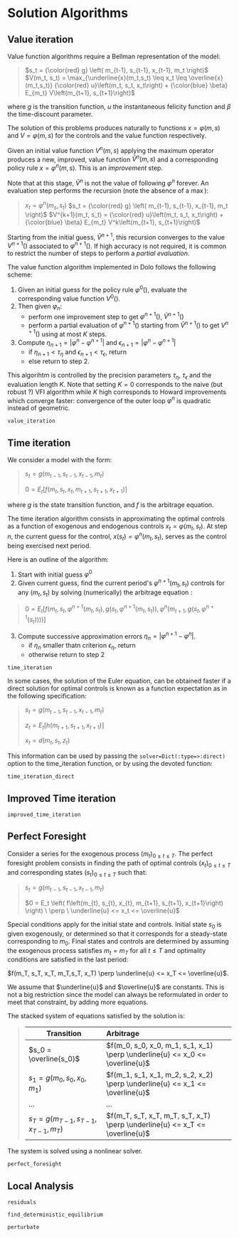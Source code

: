# Solution Algorithms

## Value iteration

Value function algorithms require a Bellman representation of the model:

> $s_t = {\color{red} g} \left( m_{t-1}, s_{t-1}, x_{t-1}, m_t \right)$
> $V(m_t, s_t) = \max_{\underline{x}(m_t,s_t) \leq x_t \leq \overline{x}(m_t,s_t)} {\color{red} u}\left(m_t, s_t, x_t\right) + {\color{blue} \beta} E_{m_t} V\left(m_{t+1}, s_{t+1}\right)$

where $g$ is the transition function, $u$ the instantaneous felicity function and $\beta$ the time-discount parameter.

The solution of this problems produces naturally to functions $x=\varphi(m,s)$ and  $V=\varphi(m,s)$ for the controls and the value function respectively.

Given an initial value function $V^n(m,s)$ applying the maximum operator produces a new, improved, value function $\tilde{V}^n(m,s)$ and a corresponding policy rule $x=\varphi^n(m,s)$. This is an *improvement* step.

Note that at this stage, $\tilde{V}^n$ is not the value of following $\varphi^n$ forever. An evaluation step performs the recursion (note the absence of a $\max$):

> $x_t=\varphi^n(m_s, s_t)$
> $s_t = {\color{red} g} \left( m_{t-1}, s_{t-1}, x_{t-1}, m_t \right)$
> $V^{k+1}(m_t, s_t) = {\color{red} u}\left(m_t, s_t, x_t\right) + {\color{blue} \beta} E_{m_t} V^k\left(m_{t+1}, s_{t+1}\right)$

Starting from the initial guess, $\tilde{V}^{n+1}$, this recursion converges to the value $V^{n+1}()$ associated to $\varphi^{n+1}()$. If high accuracy is not required, it is common to restrict the number of steps to perform a *partial evaluation*.

The value function algorithm implemented in Dolo follows the following scheme:

1. Given an initial guess for the policy rule $\varphi^0()$, evaluate the corresponding value function $V^0()$.
2. Then given $\varphi_n$:
    - perform one improvement step to get $\varphi^{n+1}()$, $\tilde{V}^{n+1}()$
    - perform a partial evaluation of $\varphi^{n+1}()$
    starting from $\tilde{V}^{n+1}()$ to get $V^{n+1}()$ using at most $K$ steps.
3. Compute $\eta_{n+1}=|\varphi^n-\varphi^{n+1}|$ and $\epsilon_{n+1}=|\varphi^n-\varphi^{n+1}|$
    - if $\eta_{n+1}<\tau_{\eta}$ and $\epsilon_{n+1}<\tau_{\epsilon}$, return
    - else return to step 2.

This algorihtm is controlled by the precision parameters $\tau_{\eta}$, $\tau_{\epsilon}$ and the evaluation length $K$. Note that setting $K=0$ corresponds to the naive (but robust ?) VFI algorithm while $K$ high corresponds to Howard improvements which converge faster: convergence of the outer loop $\varphi^n$ is quadratic instead of geometric.

```@docs
value_iteration
```

## Time iteration


We consider a model with the form:

> $s_t = g\left(m_{t-1}, s_{t-1}, x_{t-1}, m_t \right)$
>
> $0 = E_t \left[ f\left(m_t, s_{t}, x_{t}, m_{t+1}, s_{t+1}, x_{t+1} \right) \right]$

where $g$ is the state transition function, and $f$ is the arbitrage
equation.

The time iteration algorithm consists in approximating the optimal
controls as a function of exogenous and endogenous controls
$x_t = \varphi(m_t,s_t)$. At step $n$, the current guess for the control, $x(s_t) = \varphi^n(m_t, s_t)$, serves as the control being exercised next period.

Here is an outline of the algorithm:

1.   Start with initial guess $\varphi^0$
2.   Given current guess, find the current period's
    $\varphi^{n+1}(m_t,s_t)$ controls for any $(m_t,s_t)$ by solving (numerically)
    the arbitrage equation :
> $0 = E_t \left[ f\left(m_t, s_{t}, \varphi^{n+1}(m_t, s_t), g(s_t, \varphi^{n+1}(m_t, s_t)), \varphi^{n}(m_{t+1},g(s_t, \varphi^{n+1}(s_t))) \right) \right]$

3.  Compute successive approximation errors $\eta_n=|\varphi^{n+1}-\varphi^{n}|$.
    - if $\eta_n$ smaller thatn criterion $\epsilon_{\eta}$, return
    - otherwise return to step 2

```@docs
time_iteration
```

In some cases, the solution of the Euler equation, can be obtained
faster if a direct solution for optimal controls is known as a function expectation as in the following specification:


> $s_t = g\left(m_{t-1}, s_{t-1}, x_{t-1}, m_t \right)$
>
> $z_t = E_t \left[ h\left(m_{t+1}, s_{t+1}, x_{t+1} \right) \right]$
>
> $x_t = d(m_t, s_t, z_t)$

This information can be used by passing the `solver=Dict(:type=>:direct)` option to the time_iteration function,
or by using the devoted function:

```@docs
time_iteration_direct
```

## Improved Time iteration

```@docs
improved_time_iteration
```

## Perfect Foresight



Consider a series for the exogenous process $(m_t)_{0 \leq t \leq T}$.
The perfect foresight problem consists in finding the path of optimal
controls $(x_t)_{0 \leq t \leq T}$ and corresponding states
$(s_t)_{0 \leq t \leq T}$ such that:

> $s_t = g\left(m_{t-1}, s_{t-1}, x_{t-1}, m_t \right)$
>
> $0 = E_t \left( f\left(m_{t}, s_{t}, x_{t}, m_{t+1}, s_{t+1}, x_{t+1}\right) \right) \ \perp \ \underline{u} <= x_t <= \overline{u}$

Special conditions apply for the initial state and controls. Initial
state $s_0$ is given exogenously, or determined so that it corresponds for a steady-state corresponding to $m_0$. Final states and controls are
determined by assuming the exogenous process satisfies $m_t=m_T$ for all
$t\leq T$ and optimality conditions are satisfied in the last period:

$f(m_T, s_T, x_T, m_T,s_T, x_T) \perp \underline{u} <= x_T <= \overline{u}$.

We assume that $\underline{u}$ and $\overline{u}$ are constants. This is
not a big restriction since the model can always be reformulated in
order to meet that constraint, by adding more equations.

The stacked system of equations satisfied by the solution is:


>|      Transition         |   Arbitrage           |     
>| -------------  |:-------------|
>| $s_0 = \overline{s_0}$   | $f(m_0, s_0, x_0, m_1, s_1, x_1) \perp \underline{u} <= x_0 <= \overline{u}$ |
>| $s_1 = g(m_0, s_0, x_0, m_1)$      |  $f(m_1, s_1, x_1, m_2, s_2, x_2) \perp \underline{u} <= x_1 <= \overline{u}$ |  
> | ... | ... | 
>| $s_T = g(m_{T-1}, s_{T-1}, x_{T-1}, m_T)$ | $f(m_T, s_T, x_T, m_T, s_T, x_T) \perp \underline{u} <= x_T <= \overline{u}$  |

The system is solved using a nonlinear solver.

```@docs
perfect_foresight
```


## Local Analysis

```@docs
residuals
```

```@docs
find_deterministic_equilibrium
```

```@docs
perturbate
```
